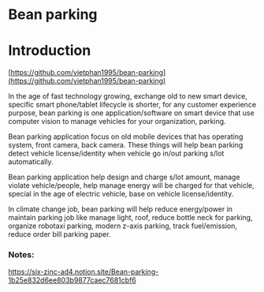 # Bean parking

# Introduction

[https://github.com/vietphan1995/bean-parking](https://github.com/vietphan1995/bean-parking)

In the age of fast technology growing, exchange old to new smart device, specific smart phone/tablet lifecycle is shorter, for any customer experience purpose, bean parking is one application/software on smart device that use computer vision to manage vehicles for your organization, parking.

Bean parking application focus on old mobile devices that has operating system, front camera, back camera. These things will help bean parking detect vehicle license/identity when vehicle go in/out parking s/lot automatically.

Bean parking application help design and charge s/lot amount, manage violate vehicle/people, help manage energy will be charged for that vehicle, special in the age of electric vehicle, base on vehicle license/identity.

In climate change job, bean parking will help reduce energy/power in maintain parking job like manage light, roof, reduce bottle neck for parking, organize robotaxi parking, modern z-axis parking, track fuel/emission, reduce order bill parking paper.


### Notes:
https://six-zinc-ad4.notion.site/Bean-parking-1b25e832d6ee803b9877caec7681cbf6